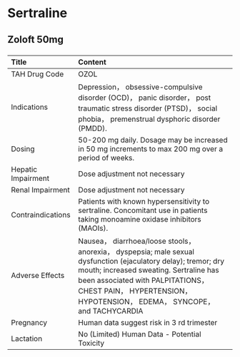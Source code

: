 # Sertraline

## Zoloft 50mg

##### 

| Title              | Content                                                                                                                                                                                                                                                                    |
|:-------------------|:---------------------------------------------------------------------------------------------------------------------------------------------------------------------------------------------------------------------------------------------------------------------------|
| TAH Drug Code      | OZOL                                                                                                                                                                                                                                                                       |
| Indications        | Depression， obsessive-compulsive disorder (OCD)， panic disorder， post traumatic stress disorder (PTSD)， social phobia， premenstrual dysphoric disorder (PMDD).                                                                                                        |
| Dosing             | 50-200 mg daily. Dosage may be increased in 50 mg increments to max 200 mg over a period of weeks.                                                                                                                                                                         |
| Hepatic Impairment | Dose adjustment not necessary                                                                                                                                                                                                                                              |
| Renal Impairment   | Dose adjustment not necessary                                                                                                                                                                                                                                              |
| Contraindications  | Patients with known hypersensitivity to sertraline. Concomitant use in patients taking monoamine oxidase inhibitors (MAOIs).                                                                                                                                               |
| Adverse Effects    | Nausea， diarrhoea/loose stools， anorexia， dyspepsia; male sexual dysfunction (ejaculatory delay); tremor; dry mouth; increased sweating. Sertraline has been associated with PALPITATIONS， CHEST PAIN， HYPERTENSION， HYPOTENSION， EDEMA， SYNCOPE， and TACHYCARDIA |
| Pregnancy          | Human data suggest risk in 3 rd trimester                                                                                                                                                                                                                                  |
| Lactation          | No (Limited) Human Data - Potential Toxicity                                                                                                                                                                                                                               |

